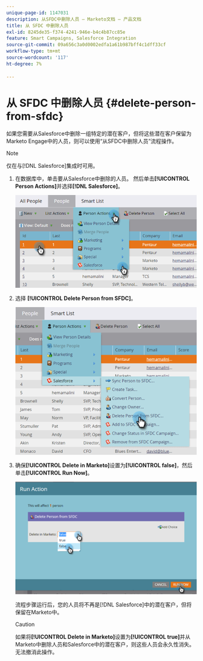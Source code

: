 ```yaml
---
unique-page-id: 1147031
description: 从SFDC中删除人员 — Marketo文档 — 产品文档
title: 从 SFDC 中删除人员
exl-id: 8245de35-f374-4241-946e-b4c4b87cc85e
feature: Smart Campaigns, Salesforce Integration
source-git-commit: 09a656c3a0d0002edfa1a61b987bff4c1dff33cf
workflow-type: tm+mt
source-wordcount: '117'
ht-degree: 7%

---
```


# 从 SFDC 中删除人员 {#delete-person-from-sfdc}

如果您需要从Salesforce中删除一组特定的潜在客户，但将这些潜在客户保留为Marketo Engage中的人员，则可以使用“从SFDC中删除人员”流程操作。

>[!NOTE]
>
>仅在与[!DNL Salesforce]集成时可用。

1. 在数据库中，单击要从Salesforce中删除的人员。 然后单击&#x200B;**[!UICONTROL Person Actions]**&#x200B;并选择&#x200B;**[!DNL Salesforce]**。

   ![](assets/delete-person-from-sfdc-1.png)

1. 选择 **[!UICONTROL Delete Person from SFDC]**。

   ![](assets/delete-person-from-sfdc-2.png)

1. 确保&#x200B;**[!UICONTROL Delete in Marketo]**&#x200B;设置为&#x200B;**[!UICONTROL false]**，然后单击&#x200B;**[!UICONTROL Run Now]**。

   ![](assets/delete-person-from-sfdc-3.png)

   流程步骤运行后，您的人员将不再是[!DNL Salesforce]中的潜在客户，但将保留在Marketo中。

   >[!CAUTION]
   >
   >如果将&#x200B;**[!UICONTROL Delete in Marketo]**&#x200B;设置为&#x200B;**[!UICONTROL true]**&#x200B;并从Marketo中删除人员和Salesforce中的潜在客户，则这些人员会永久性消失。 无法撤消此操作。

